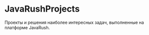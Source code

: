 # JavaRushProjects

Проекты и решения наиболее интересных задач, выполненные на платформе JavaRush.
